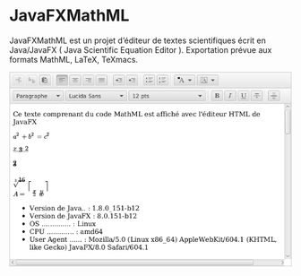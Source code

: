 # JavaFXMathML
JavaFXMathML est un projet d’éditeur de textes scientifiques écrit en Java/JavaFX ( Java Scientific Equation Editor ).
Exportation prévue aux formats MathML, LaTeX, TeXmacs.

![Capture d'écran de JavaFXMathML](/images/screen_shoot_javafxmathml_201801021624.png)
